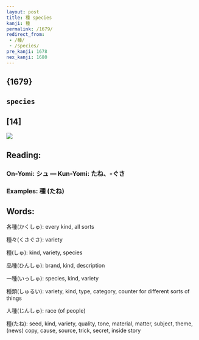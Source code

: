 ```yaml
---
layout: post
title: 種 species
kanji: 種
permalink: /1679/
redirect_from:
 - /種/
 - /species/
pre_kanji: 1678
nex_kanji: 1680
---
```


## {1679}

## `species`

## [14]

<div class="stroke"><img src="E7A8AE.png" /></div>

## Reading:

### On-Yomi: シュ &mdash; Kun-Yomi: たね、-ぐさ

### Examples: 種 (たね)

## Words:

各種(かくしゅ): every kind, all sorts

種々(くさぐさ): variety

種(しゅ): kind, variety, species

品種(ひんしゅ): brand, kind, description

一種(いっしゅ): species, kind, variety

種類(しゅるい): variety, kind, type, category, counter for different sorts of things

人種(じんしゅ): race (of people)

種(たね): seed, kind, variety, quality, tone, material, matter, subject, theme, (news) copy, cause, source, trick, secret, inside story
